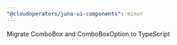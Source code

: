 ```yaml
---
"@cloudoperators/juno-ui-components": minor
---
```


Migrate ComboBox and ComboBoxOption to TypeScript
